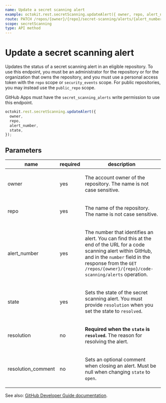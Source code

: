 ```yaml
---
name: Update a secret scanning alert
example: octokit.rest.secretScanning.updateAlert({ owner, repo, alert_number, state })
route: PATCH /repos/{owner}/{repo}/secret-scanning/alerts/{alert_number}
scope: secretScanning
type: API method
---
```


# Update a secret scanning alert

Updates the status of a secret scanning alert in an eligible repository.
To use this endpoint, you must be an administrator for the repository or for the organization that owns the repository, and you must use a personal access token with the `repo` scope or `security_events` scope.
For public repositories, you may instead use the `public_repo` scope.

GitHub Apps must have the `secret_scanning_alerts` write permission to use this endpoint.

```js
octokit.rest.secretScanning.updateAlert({
  owner,
  repo,
  alert_number,
  state,
});
```

## Parameters

<table>
  <thead>
    <tr>
      <th>name</th>
      <th>required</th>
      <th>description</th>
    </tr>
  </thead>
  <tbody>
    <tr><td>owner</td><td>yes</td><td>

The account owner of the repository. The name is not case sensitive.

</td></tr>
<tr><td>repo</td><td>yes</td><td>

The name of the repository. The name is not case sensitive.

</td></tr>
<tr><td>alert_number</td><td>yes</td><td>

The number that identifies an alert. You can find this at the end of the URL for a code scanning alert within GitHub, and in the `number` field in the response from the `GET /repos/{owner}/{repo}/code-scanning/alerts` operation.

</td></tr>
<tr><td>state</td><td>yes</td><td>

Sets the state of the secret scanning alert. You must provide `resolution` when you set the state to `resolved`.

</td></tr>
<tr><td>resolution</td><td>no</td><td>

**Required when the `state` is `resolved`.** The reason for resolving the alert.

</td></tr>
<tr><td>resolution_comment</td><td>no</td><td>

Sets an optional comment when closing an alert. Must be null when changing `state` to `open`.

</td></tr>
  </tbody>
</table>

See also: [GitHub Developer Guide documentation](https://docs.github.com/rest/reference/secret-scanning#update-a-secret-scanning-alert).
